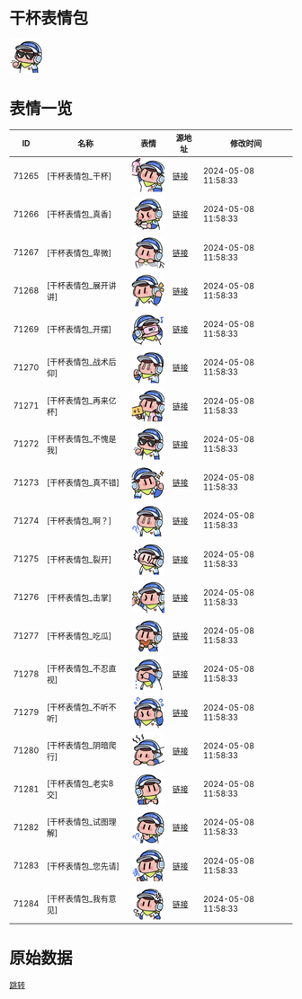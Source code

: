 # 干杯表情包

<img src="./cover.png" height="60" alt="cover" />

# 表情一览

|ID|名称|表情|源地址|修改时间|
|----|----|----|----|----|
|71265|[干杯表情包_干杯]|<img src="./pic/071265_%5B干杯表情包_干杯%5D.png" height="60" alt="干杯"/>|[链接](https://i0.hdslb.com/bfs/garb/f6c1e4e6d5d428154706c8c2e47365a266845653.png)|2024-05-08 11:58:33|
|71266|[干杯表情包_真香]|<img src="./pic/071266_%5B干杯表情包_真香%5D.png" height="60" alt="真香"/>|[链接](https://i0.hdslb.com/bfs/garb/27234cea7a0d5ab4cb9fd450732d7ca3487e2765.png)|2024-05-08 11:58:33|
|71267|[干杯表情包_卑微]|<img src="./pic/071267_%5B干杯表情包_卑微%5D.png" height="60" alt="卑微"/>|[链接](https://i0.hdslb.com/bfs/garb/e34a44fec16f0711c34d9e566f428fa20253e138.png)|2024-05-08 11:58:33|
|71268|[干杯表情包_展开讲讲]|<img src="./pic/071268_%5B干杯表情包_展开讲讲%5D.png" height="60" alt="展开讲讲"/>|[链接](https://i0.hdslb.com/bfs/garb/c99faa7b305b6d2678a8b2f9813f1adf4bbb6632.png)|2024-05-08 11:58:33|
|71269|[干杯表情包_开摆]|<img src="./pic/071269_%5B干杯表情包_开摆%5D.png" height="60" alt="开摆"/>|[链接](https://i0.hdslb.com/bfs/garb/b71f4d3856f622e0d660823d00caa80c6c1abc67.png)|2024-05-08 11:58:33|
|71270|[干杯表情包_战术后仰]|<img src="./pic/071270_%5B干杯表情包_战术后仰%5D.png" height="60" alt="战术后仰"/>|[链接](https://i0.hdslb.com/bfs/garb/d013c6f63b0f539561281fef2a28473e0b13a993.png)|2024-05-08 11:58:33|
|71271|[干杯表情包_再来亿杯]|<img src="./pic/071271_%5B干杯表情包_再来亿杯%5D.png" height="60" alt="再来亿杯"/>|[链接](https://i0.hdslb.com/bfs/garb/313cd1b6046f3be000c42643c082e814954474ec.png)|2024-05-08 11:58:33|
|71272|[干杯表情包_不愧是我]|<img src="./pic/071272_%5B干杯表情包_不愧是我%5D.png" height="60" alt="不愧是我"/>|[链接](https://i0.hdslb.com/bfs/garb/2243665a6c2e833ea2f1eab39194f0496ba0f9c6.png)|2024-05-08 11:58:33|
|71273|[干杯表情包_真不错]|<img src="./pic/071273_%5B干杯表情包_真不错%5D.png" height="60" alt="真不错"/>|[链接](https://i0.hdslb.com/bfs/garb/330c9c61ec8b37aa5cb0da0e721f14475c29c5ed.png)|2024-05-08 11:58:33|
|71274|[干杯表情包_啊？]|<img src="./pic/071274_%5B干杯表情包_啊？%5D.png" height="60" alt="啊？"/>|[链接](https://i0.hdslb.com/bfs/garb/337ccaaeb2c213461036abff7197dfa92cf7ab71.png)|2024-05-08 11:58:33|
|71275|[干杯表情包_裂开]|<img src="./pic/071275_%5B干杯表情包_裂开%5D.png" height="60" alt="裂开"/>|[链接](https://i0.hdslb.com/bfs/garb/9a8cc77385edce94ccc6e31a12c72435922a80af.png)|2024-05-08 11:58:33|
|71276|[干杯表情包_击掌]|<img src="./pic/071276_%5B干杯表情包_击掌%5D.png" height="60" alt="击掌"/>|[链接](https://i0.hdslb.com/bfs/garb/a93f22fcacce58c3401a1eaf8133b7c5bd0ed06f.png)|2024-05-08 11:58:33|
|71277|[干杯表情包_吃瓜]|<img src="./pic/071277_%5B干杯表情包_吃瓜%5D.png" height="60" alt="吃瓜"/>|[链接](https://i0.hdslb.com/bfs/garb/931c2f1b5a43db7e3da2bd374b433e79d2ffb4d0.png)|2024-05-08 11:58:33|
|71278|[干杯表情包_不忍直视]|<img src="./pic/071278_%5B干杯表情包_不忍直视%5D.png" height="60" alt="不忍直视"/>|[链接](https://i0.hdslb.com/bfs/garb/80844a48160e0b44ee263bdd465b618b20941fc2.png)|2024-05-08 11:58:33|
|71279|[干杯表情包_不听不听]|<img src="./pic/071279_%5B干杯表情包_不听不听%5D.png" height="60" alt="不听不听"/>|[链接](https://i0.hdslb.com/bfs/garb/db2d47831ad6d5052d719cdf6dfb3abba759e930.png)|2024-05-08 11:58:33|
|71280|[干杯表情包_阴暗爬行]|<img src="./pic/071280_%5B干杯表情包_阴暗爬行%5D.png" height="60" alt="阴暗爬行"/>|[链接](https://i0.hdslb.com/bfs/garb/1565f5479757d21860d5929284e5199645cfd9fc.png)|2024-05-08 11:58:33|
|71281|[干杯表情包_老实8交]|<img src="./pic/071281_%5B干杯表情包_老实8交%5D.png" height="60" alt="老实8交"/>|[链接](https://i0.hdslb.com/bfs/garb/d6013eb3fe079cd687764eb426cdc463aed8b014.png)|2024-05-08 11:58:33|
|71282|[干杯表情包_试图理解]|<img src="./pic/071282_%5B干杯表情包_试图理解%5D.png" height="60" alt="试图理解"/>|[链接](https://i0.hdslb.com/bfs/garb/240878d98416b9a251702e4012b4b821c6688182.png)|2024-05-08 11:58:33|
|71283|[干杯表情包_您先请]|<img src="./pic/071283_%5B干杯表情包_您先请%5D.png" height="60" alt="您先请"/>|[链接](https://i0.hdslb.com/bfs/garb/70400c518cf97e33bc2548a55e1234b7a23e9af0.png)|2024-05-08 11:58:33|
|71284|[干杯表情包_我有意见]|<img src="./pic/071284_%5B干杯表情包_我有意见%5D.png" height="60" alt="我有意见"/>|[链接](https://i0.hdslb.com/bfs/garb/d80f78ba9bdc3b1fd5aa9fdab65b353e3dd6029b.png)|2024-05-08 11:58:33|

# 原始数据

[跳转](./raw.json)

